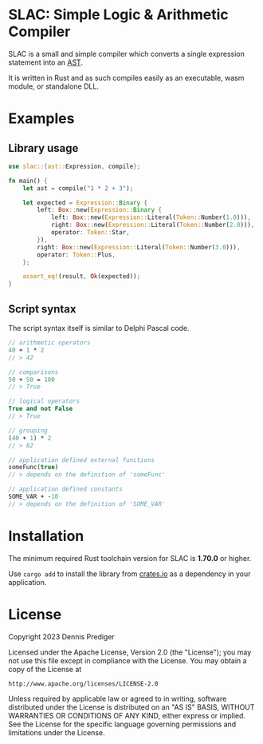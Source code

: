 # SLAC: Simple Logic & Arithmetic Compiler

SLAC is a small and simple compiler which converts a single expression statement into an [AST](https://en.wikipedia.org/wiki/Abstract_syntax_tree).

It is written in Rust and as such compiles easily as an executable, wasm module, or standalone DLL.

# Examples

## Library usage

```rust
use slac::{ast::Expression, compile};

fn main() {
    let ast = compile("1 * 2 + 3");

    let expected = Expression::Binary {
        left: Box::new(Expression::Binary {
            left: Box::new(Expression::Literal(Token::Number(1.0))),
            right: Box::new(Expression::Literal(Token::Number(2.0))),
            operator: Token::Star,
        }),
        right: Box::new(Expression::Literal(Token::Number(3.0))),
        operator: Token::Plus,
    };

    assert_eq!(result, Ok(expected));
}
```

## Script syntax

The script syntax itself is similar to Delphi Pascal code.

```pascal
// arithmetic operators
40 + 1 * 2
// > 42

// comparisons
50 + 50 = 100
// > True

// logical operators
True and not False
// > True

// grouping
(40 + 1) * 2
// > 82

// application defined external functions
someFunc(true)
// > depends on the definition of 'someFunc'

// application defined constants
SOME_VAR + -10
// > depends on the definition of 'SOME_VAR'

```

# Installation

The minimum required Rust toolchain version for SLAC is **1.70.0** or higher. 

Use `cargo add` to install the library from [crates.io](https://crates.io/crates/slac) as a dependency in your application.

# License

Copyright 2023 Dennis Prediger

Licensed under the Apache License, Version 2.0 (the "License");
you may not use this file except in compliance with the License.
You may obtain a copy of the License at

    http://www.apache.org/licenses/LICENSE-2.0

Unless required by applicable law or agreed to in writing, software
distributed under the License is distributed on an "AS IS" BASIS,
WITHOUT WARRANTIES OR CONDITIONS OF ANY KIND, either express or implied.
See the License for the specific language governing permissions and
limitations under the License.